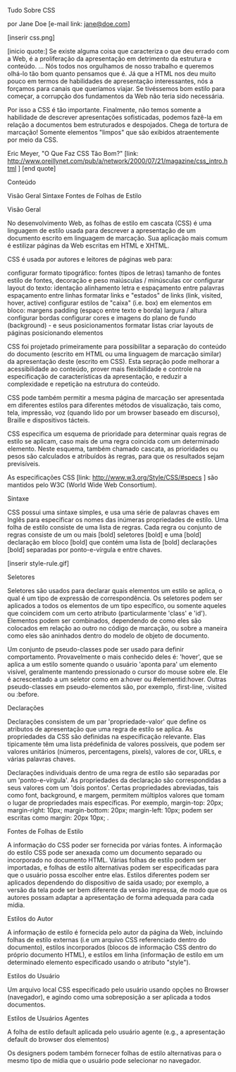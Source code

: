 Tudo Sobre CSS

por Jane Doe [e-mail link: jane@doe.com]

[inserir css.png]

[inicio quote:]
Se existe alguma coisa que caracteriza o que deu errado com a Web, é a proliferação da apresentação em detrimento da estrutura e conteúdo. ... Nós todos nos orgulhamos de nosso trabalho e queremos olhá-lo tão bom quanto pensamos que é. Já que a HTML nos deu muito pouco em termos de habilidades de apresentação interessantes, nós a forçamos para canais que queríamos viajar. Se tivéssemos bom estilo para começar, a corrupção dos fundamentos da Web não teria sido necessária. 

Por isso a CSS é tão importante. Finalmente, não temos somente a habilidade de descrever apresentações sofisticadas, podemos fazê-la em relação a documentos bem estruturados e despojados. Chega de tortura de marcação! Somente elementos "limpos" que são exibidos atraentemente por meio da CSS.

Eric Meyer, "O Que Faz CSS Tão Bom?" [link: http://www.oreillynet.com/pub/a/network/2000/07/21/magazine/css_intro.html ]
[end quote]

Conteúdo

Visão Geral
Sintaxe
Fontes de Folhas de Estilo


Visão Geral

No desenvolvimento Web, as folhas de estilo em cascata (CSS) é uma linguagem de estilo usada para descrever a apresentação de um documento escrito em linguagem de marcação. Sua aplicação mais comum é estilizar páginas da Web escritas em HTML e XHTML.

CSS é usada por autores e leitores de páginas web para:

configurar formato tipográfico:
fontes (tipos de letras)
tamanho de fontes
estilo de fontes, decoração e peso
maiúsculas / minúsculas
cor
configurar layout do texto:
identação
alinhamento
letra e espaçamento entre palavras
espaçamento entre linhas
formatar links e "estados" de links (link, visited, hover, active)
configurar estilos de "caixa" (i.e. box) em elementos em bloco:
margens
padding (espaço entre texto e borda)
largura / altura
configurar bordas
configurar cores e imagens do plano de fundo (background) - e seus posicionamentos
formatar listas
criar layouts de páginas posicionando elementos


CSS foi projetado primeiramente para possibilitar a separação do conteúdo do documento (escrito em HTML ou uma linguagem de marcação similar) da apresentação deste (escrito em CSS). Esta sepração pode melhorar a acessibilidade ao conteúdo, prover mais flexibilidade e controle na especificação de características da apresentação, e reduzir a complexidade e repetição na estrutura do conteúdo.

CSS pode também permitir a mesma página de marcação ser apresentada em diferentes estilos para diferentes métodos de visualização, tais como, tela, impressão, voz (quando lido por um browser baseado em discurso), Braille e dispositivos tácteis.

CSS especifica um esquema de prioridade para determinar quais regras de estilo se aplicam, caso mais de uma regra coincida com um determinado elemento. Neste esquema, também chamado cascata, as prioridades ou pesos são calculados e atribuídos às regras, para que os resultados sejam previsíveis.

As especificações CSS [link: http://www.w3.org/Style/CSS/#specs ] são mantidos pelo W3C (World Wide Web Consortium).

Sintaxe

CSS possui uma sintaxe simples, e usa uma série de palavras chaves em Inglês para especificar os nomes das inúmeras propriedades de estilo. Uma folha de estilo consiste de uma lista de regras. Cada regra ou conjunto de regras consiste de um ou mais [bold] seletores [bold] e uma [bold] declaração em bloco [bold] que contém uma lista de [bold] declarações [bold] separadas por ponto-e-vírgula e entre chaves.


[inserir style-rule.gif]

Seletores

Seletores são usados para declarar quais elementos um estilo se aplica, o qual é um tipo de expressão de correspondência. Os seletores podem ser aplicados a todos os elementos de um tipo específico, ou somente aqueles que coincidem com um certo atributo (particularmente 'class' e 'id'). Elementos podem ser combinados, dependendo de como eles são colocados em relação ao outro no código de marcação, ou sobre a maneira como eles são aninhados dentro do modelo de objeto de documento.

Um conjunto de pseudo-classes pode ser usado para definir comportamento. Provavelmente o mais conhecido deles é: 'hover', que se aplica a um estilo somente quando o usuário 'aponta para' um elemento visível, geralmente mantendo pressionado o cursor do mouse sobre ele. Ele é acrescentado a um seletor como em a:hover ou #elementid:hover. Outras pseudo-classes em pseudo-elementos são, por exemplo, :first-line, :visited ou :before.

Declarações

Declarações consistem de um par 'propriedade-valor' que define os atributos de apresentação que uma regra de estilo se aplica. As propriedades da CSS são definidas na especificação relevante. Elas tipicamente têm uma lista prédefinida de valores possíveis, que podem ser valores unitários (números, percentagens, pixels), valores de cor, URLs, e várias palavras chaves.

Declarações individuais dentro de uma regra de estilo são separadas por um 'ponto-e-vírgula'. As propriedades da declaração são correspondidas a seus valores com um 'dois pontos'. Certas propriedades abreviadas, tais como font, background, e margem, permitem múltiplos valores que tomam o lugar de propriedades mais específicas. Por exemplo, margin-top: 20px; margin-right: 10px; margin-bottom: 20px; margin-left: 10px; podem ser escritas como margin: 20px 10px; .

Fontes de Folhas de Estilo

A informação do CSS poder ser fornecida por várias fontes. A informação do estilo CSS pode ser anexada como um documento separado ou incorporado no documento HTML. Várias folhas de estilo podem ser importadas, e folhas de estilo alternativas podem ser especificadas para que o usuário possa escolher entre elas. Estilos diferentes podem ser aplicados dependendo do dispositivo de saída usado; por exemplo, a versão da tela pode ser bem diferente da versão impressa, de modo que os autores possam adaptar a apresentação de forma adequada para cada mídia.

Estilos do Autor

A informação de estilo é fornecida pelo autor da página da Web, incluindo folhas de estilo externas (i.e um arquivo CSS referenciado dentro do documento), estilos incorporados (blocos de informação CSS dentro do próprio documento HTML), e estilos em linha (informação de estilo em um determinado elemento especificado usando o atributo "style").

Estilos do Usuário

Um arquivo local CSS especificado pelo usuário usando opções no Browser (navegador), e agindo como uma sobreposição a ser aplicada a todos documentos.

Estilos de Usuários Agentes

A folha de estilo default aplicada pelo usuário agente (e.g., a apresentação default do browser dos elementos)

Os designers podem também fornecer folhas de estilo alternativas para o mesmo tipo de mídia que o usuário pode selecionar no navegador.

